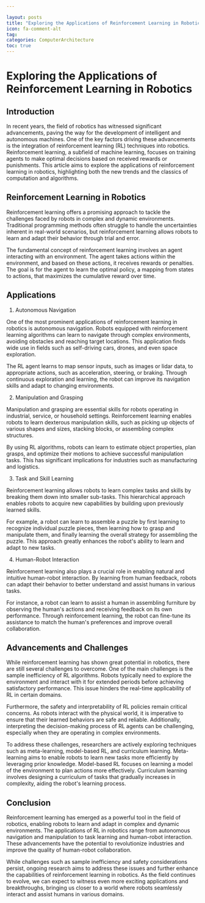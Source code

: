 ```yaml
---

layout: posts
title: "Exploring the Applications of Reinforcement Learning in Robotics"
icon: fa-comment-alt
tag:      
categories: ComputerArchitecture
toc: true
---
```




# Exploring the Applications of Reinforcement Learning in Robotics

## Introduction

In recent years, the field of robotics has witnessed significant advancements, paving the way for the development of intelligent and autonomous machines. One of the key factors driving these advancements is the integration of reinforcement learning (RL) techniques into robotics. Reinforcement learning, a subfield of machine learning, focuses on training agents to make optimal decisions based on received rewards or punishments. This article aims to explore the applications of reinforcement learning in robotics, highlighting both the new trends and the classics of computation and algorithms.

## Reinforcement Learning in Robotics

Reinforcement learning offers a promising approach to tackle the challenges faced by robots in complex and dynamic environments. Traditional programming methods often struggle to handle the uncertainties inherent in real-world scenarios, but reinforcement learning allows robots to learn and adapt their behavior through trial and error.

The fundamental concept of reinforcement learning involves an agent interacting with an environment. The agent takes actions within the environment, and based on these actions, it receives rewards or penalties. The goal is for the agent to learn the optimal policy, a mapping from states to actions, that maximizes the cumulative reward over time.

## Applications

1. Autonomous Navigation

One of the most prominent applications of reinforcement learning in robotics is autonomous navigation. Robots equipped with reinforcement learning algorithms can learn to navigate through complex environments, avoiding obstacles and reaching target locations. This application finds wide use in fields such as self-driving cars, drones, and even space exploration.

The RL agent learns to map sensor inputs, such as images or lidar data, to appropriate actions, such as acceleration, steering, or braking. Through continuous exploration and learning, the robot can improve its navigation skills and adapt to changing environments.

2. Manipulation and Grasping

Manipulation and grasping are essential skills for robots operating in industrial, service, or household settings. Reinforcement learning enables robots to learn dexterous manipulation skills, such as picking up objects of various shapes and sizes, stacking blocks, or assembling complex structures.

By using RL algorithms, robots can learn to estimate object properties, plan grasps, and optimize their motions to achieve successful manipulation tasks. This has significant implications for industries such as manufacturing and logistics.

3. Task and Skill Learning

Reinforcement learning allows robots to learn complex tasks and skills by breaking them down into smaller sub-tasks. This hierarchical approach enables robots to acquire new capabilities by building upon previously learned skills.

For example, a robot can learn to assemble a puzzle by first learning to recognize individual puzzle pieces, then learning how to grasp and manipulate them, and finally learning the overall strategy for assembling the puzzle. This approach greatly enhances the robot's ability to learn and adapt to new tasks.

4. Human-Robot Interaction

Reinforcement learning also plays a crucial role in enabling natural and intuitive human-robot interaction. By learning from human feedback, robots can adapt their behavior to better understand and assist humans in various tasks.

For instance, a robot can learn to assist a human in assembling furniture by observing the human's actions and receiving feedback on its own performance. Through reinforcement learning, the robot can fine-tune its assistance to match the human's preferences and improve overall collaboration.

## Advancements and Challenges

While reinforcement learning has shown great potential in robotics, there are still several challenges to overcome. One of the main challenges is the sample inefficiency of RL algorithms. Robots typically need to explore the environment and interact with it for extended periods before achieving satisfactory performance. This issue hinders the real-time applicability of RL in certain domains.

Furthermore, the safety and interpretability of RL policies remain critical concerns. As robots interact with the physical world, it is imperative to ensure that their learned behaviors are safe and reliable. Additionally, interpreting the decision-making process of RL agents can be challenging, especially when they are operating in complex environments.

To address these challenges, researchers are actively exploring techniques such as meta-learning, model-based RL, and curriculum learning. Meta-learning aims to enable robots to learn new tasks more efficiently by leveraging prior knowledge. Model-based RL focuses on learning a model of the environment to plan actions more effectively. Curriculum learning involves designing a curriculum of tasks that gradually increases in complexity, aiding the robot's learning process.

## Conclusion

Reinforcement learning has emerged as a powerful tool in the field of robotics, enabling robots to learn and adapt in complex and dynamic environments. The applications of RL in robotics range from autonomous navigation and manipulation to task learning and human-robot interaction. These advancements have the potential to revolutionize industries and improve the quality of human-robot collaboration.

While challenges such as sample inefficiency and safety considerations persist, ongoing research aims to address these issues and further enhance the capabilities of reinforcement learning in robotics. As the field continues to evolve, we can expect to witness even more exciting applications and breakthroughs, bringing us closer to a world where robots seamlessly interact and assist humans in various domains.